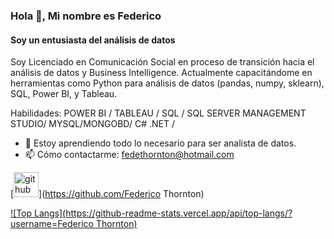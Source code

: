 
### Hola 👋, Mi nombre es Federico
#### Soy un entusiasta del análisis de datos
Soy Licenciado en Comunicación Social en proceso de transición hacia el análisis de datos y Business Intelligence. Actualmente capacitándome en herramientas como Python para análisis de datos (pandas, numpy, sklearn), SQL, Power BI, y Tableau. 


Habilidades: POWER BI / TABLEAU / SQL / SQL SERVER MANAGEMENT STUDIO/ MYSQL/MONGOBD/ C# .NET / 

- 🌱 Estoy aprendiendo todo lo necesario para ser analista de datos. 
- 📫 Cómo contactarme: fedethornton@hotmail.com 


[<img src='https://cdn.jsdelivr.net/npm/simple-icons@3.0.1/icons/github.svg' alt='github' height='40'>](https://github.com/Federico Thornton)  

[![Top Langs](https://github-readme-stats.vercel.app/api/top-langs/?username=Federico Thornton)](https://github.com/anuraghazra/github-readme-stats)



